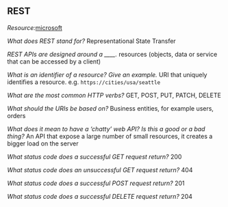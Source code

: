## REST
*Resource:*[microsoft](https://learn.microsoft.com/en-us/azure/architecture/best-practices/api-design)

*What does REST stand for?*
Representational State Transfer

*REST APIs are designed around a ____.*
resources (objects, data or service that can be accessed by a client)

*What is an identifier of a resource? Give an example.*
URI that uniquely identifies a resource. e.g. `https://cities/usa/seattle`

*What are the most common HTTP verbs?*
GET, POST, PUT, PATCH, DELETE

*What should the URIs be based on?*
Business entities, for example users, orders

*What does it mean to have a ‘chatty’ web API? Is this a good or a bad thing?*
An API that expose a large number of small resources, it creates a bigger load on the server

*What status code does a successful GET request return?*
200

*What status code does an unsuccessful GET request return?*
404

*What status code does a successful POST request return?*
201

*What status code does a successful DELETE request return?*
204
